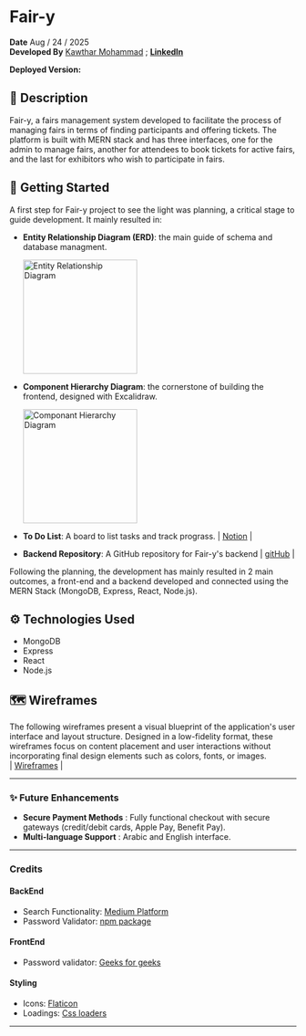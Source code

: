 # Fair-y
**Date** Aug / 24 / 2025 <br>
**Developed By**  [Kawthar Mohammad](https://github.com/Kawthara-M) ; **[LinkedIn](https://www.linkedin.com/in/kawthar-mohammad/)**

**Deployed Version:**

## 📌 Description
Fair-y, a fairs management system developed to facilitate the process of managing fairs in terms of finding participants and offering tickets. The platform is built with MERN stack and has three interfaces, one for the admin to manage fairs, another for attendees to book tickets for active fairs, and the last for exhibitors who wish to participate in fairs.

## 🚀 Getting Started

A first step for Fair-y project to see the light was planning, a critical stage to guide development. It mainly resulted in:

- **Entity Relationship Diagram (ERD)**: the main guide of schema and database managment. <br>

  <img src="" height="200px" alt="Entity Relationship Diagram">

- **Component Hierarchy Diagram**: the cornerstone of building the frontend, designed with Excalidraw. <br>

  <img src="" height="200px" alt="Componant Hierarchy Diagram">

- **To Do List**: A board to list tasks and track prograss.
  | [Notion]() |

- **Backend Repository**: A GitHub repository for Fair-y's backend | [gitHub](https://github.com/Kawthara-M/Fair-y-backend) |

Following the planning, the development has mainly resulted in 2 main outcomes, a front-end and a backend developed and connected using the MERN Stack (MongoDB, Express, React, Node.js). <br>


## ⚙️ Technologies Used

- MongoDB
- Express
- React
- Node.js

## 🗺️ Wireframes

The following wireframes present a visual blueprint of the application's user interface and layout structure. Designed in a low-fidelity format, these wireframes focus on content placement and user interactions without incorporating final design elements such as colors, fonts, or images. <br>
| [Wireframes]() |

---

### ✨ **Future Enhancements**

- **Secure Payment Methods** : Fully functional checkout with secure gateways (credit/debit cards, Apple Pay, Benefit Pay).
- **Multi-language Support** : Arabic and English interface.

---

### **Credits**

#### **BackEnd**

- Search Functionality: [Medium Platform](https://medium.com/@aniagudo.godson/running-a-simple-search-query-on-mongodb-atlas-using-express-nodejs-2-refining-search-queries-49949ce5c4a1)
- Password Validator: [npm package](https://www.npmjs.com/package/password-validator)

#### **FrontEnd**

- Password validator: [Geeks for geeks](https://www.geeksforgeeks.org/reactjs/create-a-password-validator-using-reactjs/)

#### **Styling**

- Icons: [Flaticon](https://www.flaticon.com/)
- Loadings: [Css loaders]()
---



